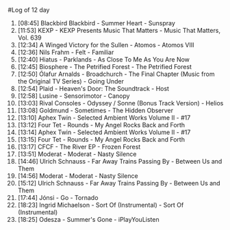 #Log of 12 day

1. [08:45] Blackbird Blackbird - Summer Heart - Sunspray
1. [11:53] KEXP - KEXP Presents Music That Matters - Music That Matters, Vol. 639
1. [12:34] A Winged Victory for the Sullen - Atomos - Atomos VIII
1. [12:36] Nils Frahm - Felt - Familiar
1. [12:40] Hiatus - Parklands - As Close To Me As You Are Now
1. [12:45] Biosphere - The Petrified Forest - The Petrified Forest
1. [12:50] Ólafur Arnalds - Broadchurch - The Final Chapter (Music from the Original TV Series) - Going Under
1. [12:54] Plaid - Heaven's Door: The Soundtrack - Host
1. [12:58] Lusine - Sensorimotor - Canopy
1. [13:03] Rival Consoles - Odyssey / Sonne (Bonus Track Version) - Helios
1. [13:08] Goldmund - Sometimes - The Hidden Observer
1. [13:10] Aphex Twin - Selected Ambient Works Volume II - #17
1. [13:12] Four Tet - Rounds - My Angel Rocks Back and Forth
1. [13:14] Aphex Twin - Selected Ambient Works Volume II - #17
1. [13:15] Four Tet - Rounds - My Angel Rocks Back and Forth
1. [13:17] CFCF - The River EP - Frozen Forest
1. [13:51] Moderat - Moderat - Nasty Silence
1. [14:46] Ulrich Schnauss - Far Away Trains Passing By - Between Us and Them
1. [14:56] Moderat - Moderat - Nasty Silence
1. [15:12] Ulrich Schnauss - Far Away Trains Passing By - Between Us and Them
1. [17:44] Jónsi - Go - Tornado
1. [18:23] Ingrid Michaelson - Sort Of (Instrumental) - Sort Of (Instrumental)
1. [18:25] Odesza - Summer's Gone - iPlayYouListen
